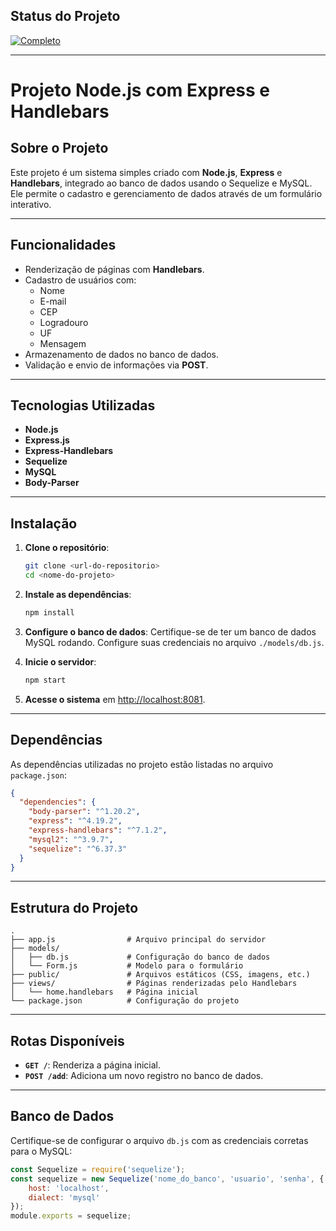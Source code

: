 ## Status do Projeto

[![Completo](https://img.shields.io/badge/Projeto-Completo-green)](#)

---

# Projeto Node.js com Express e Handlebars

## Sobre o Projeto

Este projeto é um sistema simples criado com **Node.js**, **Express** e **Handlebars**, integrado ao banco de dados usando o Sequelize e MySQL. Ele permite o cadastro e gerenciamento de dados através de um formulário interativo.

---

## Funcionalidades

- Renderização de páginas com **Handlebars**.
- Cadastro de usuários com:
  - Nome
  - E-mail
  - CEP
  - Logradouro
  - UF
  - Mensagem
- Armazenamento de dados no banco de dados.
- Validação e envio de informações via **POST**.

---

## Tecnologias Utilizadas

- **Node.js**
- **Express.js**
- **Express-Handlebars**
- **Sequelize**
- **MySQL**
- **Body-Parser**

---

## Instalação

1. **Clone o repositório**:
   ```bash
   git clone <url-do-repositorio>
   cd <nome-do-projeto>
   ```

2. **Instale as dependências**:
   ```bash
   npm install
   ```

3. **Configure o banco de dados**:
   Certifique-se de ter um banco de dados MySQL rodando. Configure suas credenciais no arquivo `./models/db.js`.

4. **Inicie o servidor**:
   ```bash
   npm start
   ```

5. **Acesse o sistema** em [http://localhost:8081](http://localhost:8081).

---

## Dependências

As dependências utilizadas no projeto estão listadas no arquivo `package.json`:

```json
{
  "dependencies": {
    "body-parser": "^1.20.2",
    "express": "^4.19.2",
    "express-handlebars": "^7.1.2",
    "mysql2": "^3.9.7",
    "sequelize": "^6.37.3"
  }
}
```

---

## Estrutura do Projeto

```
.
├── app.js                # Arquivo principal do servidor
├── models/
│   ├── db.js             # Configuração do banco de dados
│   └── Form.js           # Modelo para o formulário
├── public/               # Arquivos estáticos (CSS, imagens, etc.)
├── views/                # Páginas renderizadas pelo Handlebars
│   └── home.handlebars   # Página inicial
└── package.json          # Configuração do projeto
```

---

## Rotas Disponíveis

- **`GET /`**: Renderiza a página inicial.
- **`POST /add`**: Adiciona um novo registro no banco de dados.

---

## Banco de Dados

Certifique-se de configurar o arquivo `db.js` com as credenciais corretas para o MySQL:

```javascript
const Sequelize = require('sequelize');
const sequelize = new Sequelize('nome_do_banco', 'usuario', 'senha', {
    host: 'localhost',
    dialect: 'mysql'
});
module.exports = sequelize;
```
